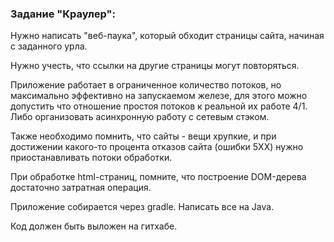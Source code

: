 ### Задание "Краулер":

Нужно написать "веб-паука", который обходит страницы сайта, начиная с заданного урла.

Нужно учесть, что ссылки на другие страницы могут повторяться.

Приложение работает в ограниченное количество потоков, но максимально эффективно на запускаемом железе, для этого можно допустить что отношение простоя потоков к реальной их работе 4/1. Либо организовать асинхронную работу с сетевым стэком.

Также необходимо помнить, что сайты - вещи хрупкие, и при достижении какого-то процента отказов сайта (ошибки 5XX) нужно приостанавливать потоки обработки.

При обработке html-страниц, помните, что построение DOM-дерева достаточно затратная операция.

Приложение собирается через gradle. Написать все на Java.

Код должен быть выложен на гитхабе.